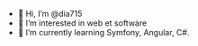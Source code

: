 - 👋 Hi, I’m @dia715
- 👀 I’m interested in web et software
- 🌱 I’m currently learning Symfony, Angular, C#.


<!---
dia715/dia715 is a ✨ special ✨ repository because its `README.md` (this file) appears on your GitHub profile.
You can click the Preview link to take a look at your changes.
--->
